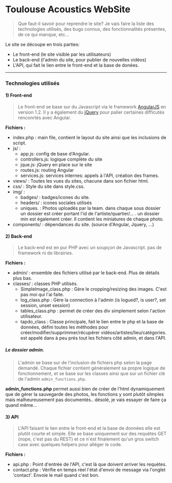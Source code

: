 # Toulouse Acoustics WebSite

> Que faut-il savoir pour reprendre le site? Je vais faire la liste des technologies utilisés, des bugs connus,
des fonctionnalités présentes, de ce qui manque, etc...

Le site se découpe en trois parties:
* Le front-end (le site visible par les utilisateurs)
* Le back-end (l'admin du site, pour publier de nouvelles vidéos)
* L'API, qui fait le lien entre le front-end et la base de donées.
-------
### Technologies utilisés
#### 1) __Front-end__
> Le front-end se base sur du Javascript via le framework [AngularJS](http://angularjs.org) en version 1.2. 
Il y a également du [jQuery](https://jquery.com/) pour palier certaines difficutés renconrtés avec Angular.

__Fichiers :__ 
* index.php : main file, contient le layout du site ainsi que les inclusions de script.
* js/ :
    * app.js: config de base d'Angular.
    * controllers.js: logique complète du site
    * jque.js: jQuery en place sur le site
    * routes.js: routing Angular
    * services.js: services internes: appels à l'API, création des frames.
* views/ : Toutes les vues du sites, chacune dans son fichier html.
* css/ : Style du site dans style.css.
* img/ : 
    * badges/ : badges/icones du site.
    * headers/ : icones sociales utilisés
    * uniques. : Photos uploadés par la team. dans chaque sous dossier un dossier est créer portant l'id de
            l'artiste/quartier/... . un dossier min est également créer. Il contient les miniatures de chaque photo.
 * components/ : dépendances du site. (source d'Angular, Jquery, ...)
 
 
 #### 2) __Back-end__
 > Le back-end est en pur PHP avec un soupçon de Javascript. pas de framework ni de librairies.
 
 __Fichiers :__
  * admin/ : ensemble des fichiers utilisé par le back-end. Plus de détails plus bas.
  * classes/ : classes PHP utilisés. 
    * SimpleImage_class.php : Gère le cropping/resizing des images. C'est pas moi qui l'ai faite.
    * log_class.php : Gère la connection à l'admin (is logued?, is user?, set session, unset session)
    * tables_class.php : permet de créer des div simplement selon l'action utilisateur.
    * tapdo_class : Classe principale, fait le lien entre le php et la base de données, défini toutes les méthodes pour
        créer/modifier/supprimmer/récupérer vidéos/artistes/lieu/catégories. est appelé dans à peu près tout les fichiers côté
        admin, et dans l'API.
    
    
##### Le dossier admin.
> L'admin se base sur de l'inclusion de fichiers php selon la page demandé. Chaque fichier contient généralement sa propre 
logique de fonctionnement, et se base sur les classes ainsi que sur un fichier clé de l'admin `admin_functions.php`.

__admin_functions.php__ permet aussi bien de créer de l'html dynamiquement que de gérer la sauvegarde des photos, les fonctions y sont plutôt silmples
mais malheureusement pas documentés.. désolé, je vais essayer de faire ça quand même...

#### 3) API

>L'API faisant le lien entre le front-end et la base de données elle est plutôt courte et simple. Elle se base uniquement 
sur des requètes GET (nope, c'est pas du REST) et ce n'est finalement qu'un gros switch case avec quelques helpers pour alléger le code.

__Fichiers :__
 * api.php : Point d'entrée de l'API, c'est là que doivent arriver les requètes.
 * contact.php : Vérifie en temps réel l'état d'envoi de message via l'onglet 'contact'. Envoie le mail quand c'est bon.
